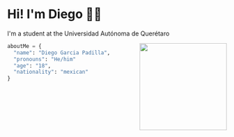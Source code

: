 # Hi! I'm Diego 👋🏼

I'm a student at the Universidad Autónoma de Querétaro

<img src="images/pictures.gif" width="200" align="right">

```python
aboutMe = {
  "name": "Diego Garcia Padilla",
  "pronouns": "He/him"
  "age": "18",
  "nationality": "mexican"
}
```
  
